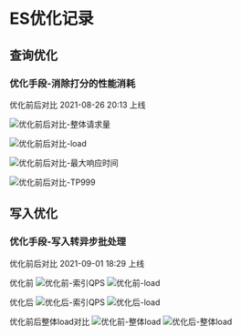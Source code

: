 # ES优化记录


## 查询优化

### 优化手段-消除打分的性能消耗
优化前后对比 2021-08-26 20:13 上线


![优化前后对比-整体请求量](../static/images/elasticsearch/es_optmize_search0.png '优化前后对比-整体请求量')

![优化前后对比-load](../static/images/elasticsearch/es_optmize_search1.png 'load')

![优化前后对比-最大响应时间](../static/images/elasticsearch/es_optmize_search2.png '优化前后对比-最大响应时间')

![优化前后对比-TP999](../static/images/elasticsearch/es_optmize_search3.png '优化前后对比-TP999')



## 写入优化

### 优化手段-写入转异步批处理

优化前后对比 2021-09-01 18:29 上线

优化前
![优化前-索引QPS](../static/images/elasticsearch/es_optmize_index1.png '优化前-索引QPS')
![优化前-load](../static/images/elasticsearch/es_optmize_index2.png '优化前-load')

优化后
![优化后-索引QPS](../static/images/elasticsearch/es_optmize_index3.png '优化后-索引QPS')
![优化后-load](../static/images/elasticsearch/es_optmize_index4.png '优化后-load')

优化前后整体load对比
![优化前-整体load](../static/images/elasticsearch/es_optmize_index6.png '优化前-整体load')
![优化后-整体load](../static/images/elasticsearch/es_optmize_index5.png '优化后-整体load')
